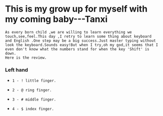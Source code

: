 # This is my grow up for myself with my coming baby---Tanxi

    As every born child ,we are willing to learn everything we touch,see,feel.This day ,I retry to learn some thing about keyboard and English .One step may be a big success.Just master typing without look the keyboard.Sounds easy!But when I try,oh my god,it seems that I even don't know what the numbers stand for when the key 'Shift' is down.
    Here is the review.
### Left hand    
*     1 - ! little finger.
*     2 - @ ring finger.
*     3 - # middle finger.
*     4 - $ index finger.
